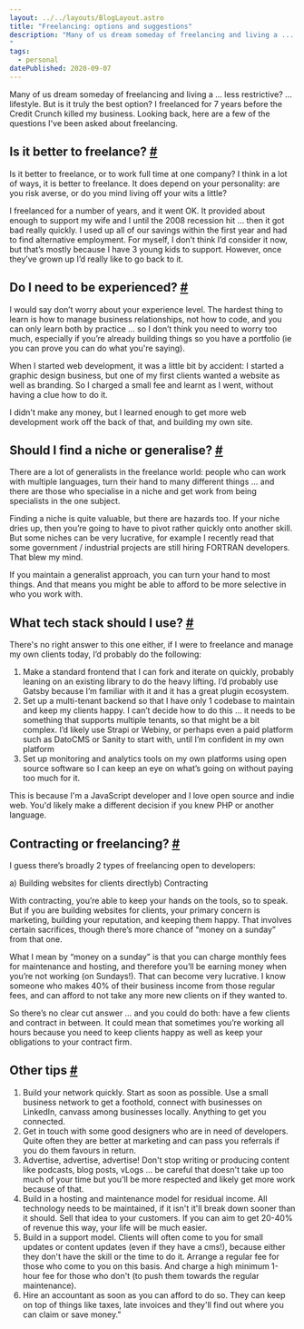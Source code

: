 ```yaml
---
layout: ../../layouts/BlogLayout.astro
title: "Freelancing: options and suggestions"
description: "Many of us dream someday of freelancing and living a ... less restrictive? ... lifestyle. But is it truly the best option? I freelanced for 7 years before the Credit Crunch killed my business. Looking back, here are a few of the questions I've been asked about freelancing.
"
tags: 
  - personal
datePublished: 2020-09-07
---
```

Many of us dream someday of freelancing and living a ... less restrictive? ... lifestyle. But is it truly the best option? I freelanced for 7 years before the Credit Crunch killed my business. Looking back, here are a few of the questions I've been asked about freelancing.

## Is it better to freelance? [#](https://deliciousreverie.co.uk/posts/freelancing-options-suggestions/#is-it-better-to-freelance)

Is it better to freelance, or to work full time at one company? I think in a lot of ways, it is better to freelance. It does depend on your personality: are you risk averse, or do you mind living off your wits a little?

I freelanced for a number of years, and it went OK. It provided about enough to support my wife and I until the 2008 recession hit … then it got bad really quickly. I used up all of our savings within the first year and had to find alternative employment. For myself, I don’t think I’d consider it now, but that’s mostly because I have 3 young kids to support. However, once they’ve grown up I’d really like to go back to it.

## Do I need to be experienced? [#](https://deliciousreverie.co.uk/posts/freelancing-options-suggestions/#do-i-need-to-be-experienced)

I would say don’t worry about your experience level. The hardest thing to learn is how to manage business relationships, not how to code, and you can only learn both by practice … so I don’t think you need to worry too much, especially if you’re already building things so you have a portfolio (ie you can prove you can do what you're saying).

When I started web development, it was a little bit by accident: I started a graphic design business, but one of my first clients wanted a website as well as branding. So I charged a small fee and learnt as I went, without having a clue how to do it.

I didn't make any money, but I learned enough to get more web development work off the back of that, and building my own site.

## Should I find a niche or generalise? [#](https://deliciousreverie.co.uk/posts/freelancing-options-suggestions/#should-i-find-a-niche-or-generalise)

There are a lot of generalists in the freelance world: people who can work with multiple languages, turn their hand to many different things ... and there are those who specialise in a niche and get work from being specialists in the one subject.

Finding a niche is quite valuable, but there are hazards too. If your niche dries up, then you’re going to have to pivot rather quickly onto another skill. But some niches can be very lucrative, for example I recently read that some government / industrial projects are still hiring FORTRAN developers. That blew my mind.

If you maintain a generalist approach, you can turn your hand to most things. And that means you might be able to afford to be more selective in who you work with.

## What tech stack should I use? [#](https://deliciousreverie.co.uk/posts/freelancing-options-suggestions/#what-tech-stack-should-i-use)

There's no right answer to this one either, if I were to freelance and manage my own clients today, I’d probably do the following:

1.  Make a standard frontend that I can fork and iterate on quickly, probably leaning on an existing library to do the heavy lifting. I’d probably use Gatsby because I’m familiar with it and it has a great plugin ecosystem.
2.  Set up a multi-tenant backend so that I have only 1 codebase to maintain and keep my clients happy. I can’t decide how to do this ... it needs to be something that supports multiple tenants, so that might be a bit complex. I’d likely use Strapi or Webiny, or perhaps even a paid platform such as DatoCMS or Sanity to start with, until I’m confident in my own platform
3.  Set up monitoring and analytics tools on my own platforms using open source software so I can keep an eye on what’s going on without paying too much for it.

This is because I'm a JavaScript developer and I love open source and indie web. You'd likely make a different decision if you knew PHP or another language.

## Contracting or freelancing? [#](https://deliciousreverie.co.uk/posts/freelancing-options-suggestions/#contracting-or-freelancing)

I guess there’s broadly 2 types of freelancing open to developers:

a) Building websites for clients directlyb) Contracting

With contracting, you’re able to keep your hands on the tools, so to speak. But if you are building websites for clients, your primary concern is marketing, building your reputation, and keeping them happy. That involves certain sacrifices, though there’s more chance of “money on a sunday” from that one.

What I mean by “money on a sunday” is that you can charge monthly fees for maintenance and hosting, and therefore you’ll be earning money when you’re not working (on Sundays!). That can become very lucrative. I know someone who makes 40% of their business income from those regular fees, and can afford to not take any more new clients on if they wanted to.

So there’s no clear cut answer … and you could do both: have a few clients and contract in between. It could mean that sometimes you’re working all hours because you need to keep clients happy as well as keep your obligations to your contract firm.

## Other tips [#](https://deliciousreverie.co.uk/posts/freelancing-options-suggestions/#other-tips)

1.  Build your network quickly. Start as soon as possible. Use a small business network to get a foothold, connect with businesses on LinkedIn, canvass among businesses locally. Anything to get you connected.
2.  Get in touch with some good designers who are in need of developers. Quite often they are better at marketing and can pass you referrals if you do them favours in return.
3.  Advertise, advertise, advertise! Don't stop writing or producing content like podcasts, blog posts, vLogs ... be careful that doesn't take up too much of your time but you'll be more respected and likely get more work because of that.
4.  Build in a hosting and maintenance model for residual income. All technology needs to be maintained, if it isn't it'll break down sooner than it should. Sell that idea to your customers. If you can aim to get 20-40% of revenue this way, your life will be much easier.
5.  Build in a support model. Clients will often come to you for small updates or content updates (even if they have a cms!), because either they don't have the skill or the time to do it. Arrange a regular fee for those who come to you on this basis. And charge a high minimum 1-hour fee for those who don't (to push them towards the regular maintenance).
6.  Hire an accountant as soon as you can afford to do so. They can keep on top of things like taxes, late invoices and they'll find out where you can claim or save money."